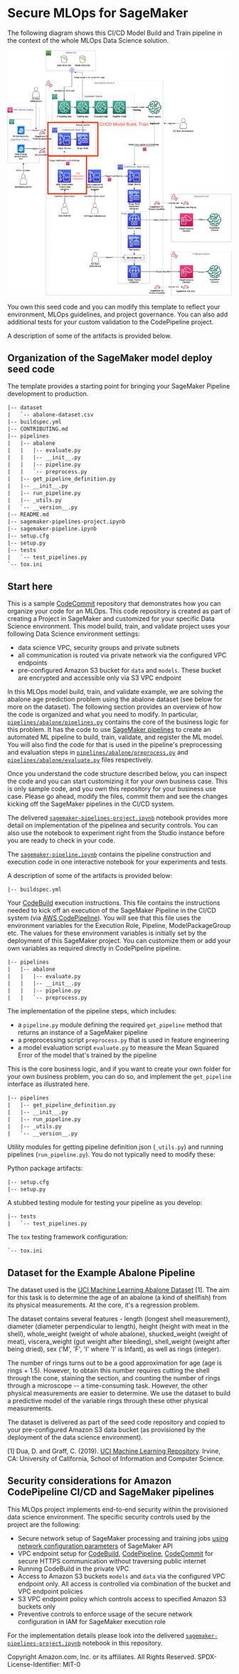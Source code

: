 # Secure MLOps for SageMaker

The following diagram shows this CI/CD Model Build and Train pipeline in the context of the whole MLOps Data Science solution.

![CI/CD model deployment](img/ml-ops-architecture-model-build-train.png)

You own this seed code and you can modify this template to reflect your environment, MLOps guidelines, and project governance. You can also add additional tests for your custom validation to the CodePipeline project.

A description of some of the artifacts is provided below.

## Organization of the SageMaker model deploy seed code
The template provides a starting point for bringing your SageMaker Pipeline development to production.

```
|-- dataset
|   `-- abalone-dataset.csv
|-- buildspec.yml
|-- CONTRIBUTING.md
|-- pipelines
|   |-- abalone
|   |   |-- evaluate.py
|   |   |-- __init__.py
|   |   |-- pipeline.py
|   |   `-- preprocess.py
|   |-- get_pipeline_definition.py
|   |-- __init__.py
|   |-- run_pipeline.py
|   |-- _utils.py
|   `-- __version__.py
|-- README.md
|-- sagemaker-pipelines-project.ipynb
|-- sagemaker-pipeline.ipynb
|-- setup.cfg
|-- setup.py
|-- tests
|   `-- test_pipelines.py
`-- tox.ini
```

## Start here
This is a sample [CodeCommit](https://aws.amazon.com/codecommit/) repository that demonstrates how you can organize your code for an MLOps. This code repository is created as part of creating a Project in SageMaker and customized for your specific Data Science environment. This model build, train, and validate project uses your following Data Science environment settings:
- data science VPC, security groups and private subnets
- all communication is routed via private network via the configured VPC endpoints
- pre-configured Amazon S3 bucket for `data` and `models`. These bucket are encrypted and accessible only via S3 VPC endpoint

In this MLOps model build, train, and validate example, we are solving the abalone age prediction problem using the abalone dataset (see below for more on the dataset). The following section provides an overview of how the code is organized and what you need to modify. In particular, [`pipelines/abalone/pipelines.py`](ml_pipelines/training/pipeline.py) contains the core of the business logic for this problem. It has the code to use [SageMaker pipelines](https://aws.amazon.com/sagemaker/pipelines/) to create an automated ML pipeline to build, train, validate, and register the ML model. You will also find the code for that is used in the pipeline's preprocessing and evaluation steps in [`pipelines/abalone/preprocess.py`](source_scripts/preprocessing/preprocess.py) and [`pipelines/abalone/evaluate.py`](source_scripts/evaluate/evaluate.py) files respectively.

Once you understand the code structure described below, you can inspect the code and you can start customizing it for your own business case. This is only sample code, and you own this repository for your business use case. Please go ahead, modify the files, commit them and see the changes kicking off the SageMaker pipelines in the CI/CD system.

The delivered [`sagemaker-pipelines-project.ipynb`](notebooks/sagemaker-pipelines-project.ipynb) notebook provides more detail on implementation of the pipelinea and security controls. You can also use the notebook to experiment right from the Studio instance before you are ready to check in your code.

The [`sagemaker-pipeline.ipynb`](notebooks/sagemaker-pipeline.ipynb) contains the pipeline construction and execution code in one interactive notebook for your experiments and tests.

A description of some of the artifacts is provided below:
  
```
|-- buildspec.yml
```
  
Your [CodeBuild](https://aws.amazon.com/codebuild/) execution instructions. This file contains the instructions needed to kick off an execution of the SageMaker Pipeline in the CI/CD system (via [AWS CodePipeline](CodePipeline)). You will see that this file uses the environment variables for the Execution Role, Pipeline, ModelPackageGroup etc. The values for these environment variables is initially set by the deployment of this SageMaker project. You can customize them or add your own variables as required directly in CodePipeline pipeline.
  
```
|-- pipelines
|   |-- abalone
|   |   |-- evaluate.py
|   |   |-- __init__.py
|   |   |-- pipeline.py
|   |   `-- preprocess.py

```
  
The implementation of the pipeline steps, which includes:

+ a `pipeline.py` module defining the required `get_pipeline` method that returns an instance of a SageMaker pipeline
+ a preprocessing script `preprocess.py` that is used in feature engineering
+ a model evaluation script `evaluate.py` to measure the Mean Squared Error of the model that's trained by the pipeline
  
This is the core business logic, and if you want to create your own folder for your own business problem, you can do so, and implement the `get_pipeline` interface as illustrated here.
   
```
|-- pipelines
|   |-- get_pipeline_definition.py
|   |-- __init__.py
|   |-- run_pipeline.py
|   |-- _utils.py
|   `-- __version__.py
```
Utility modules for getting pipeline definition json (`_utils.py`) and running pipelines (`run_pipeline.py`). You do not typically need to modify these:


Python package artifacts:
```
|-- setup.cfg
|-- setup.py
```
  
A stubbed testing module for testing your pipeline as you develop:
```
|-- tests
|   `-- test_pipelines.py
```
  
The `tox` testing framework configuration:
```
`-- tox.ini
```

## Dataset for the Example Abalone Pipeline

The dataset used is the [UCI Machine Learning Abalone Dataset](https://archive.ics.uci.edu/ml/datasets/abalone) [1]. The aim for this task is to determine the age of an abalone (a kind of shellfish) from its physical measurements. At the core, it's a regression problem. 
    
The dataset contains several features - length (longest shell measurement), diameter (diameter perpendicular to length), height (height with meat in the shell), whole_weight (weight of whole abalone), shucked_weight (weight of meat), viscera_weight (gut weight after bleeding), shell_weight (weight after being dried), sex ('M', 'F', 'I' where 'I' is Infant), as well as rings (integer).

The number of rings turns out to be a good approximation for age (age is rings + 1.5). However, to obtain this number requires cutting the shell through the cone, staining the section, and counting the number of rings through a microscope -- a time-consuming task. However, the other physical measurements are easier to determine. We use the dataset to build a predictive model of the variable rings through these other physical measurements.

The dataset is delivered as part of the seed code repository and copied to your pre-configured Amazon S3 data bucket (as provisioned by the deployment of the data science environment). 

[1] Dua, D. and Graff, C. (2019). [UCI Machine Learning Repository](http://archive.ics.uci.edu/ml). Irvine, CA: University of California, School of Information and Computer Science.

## Security considerations for Amazon CodePipeline CI/CD and SageMaker pipelines

This MLOps project implements end-to-end security within the provisioned data science environment.
The specific security controls used by the project are the following:

- Secure network setup of SageMaker processing and training jobs [using network configuration parameters](https://sagemaker.readthedocs.io/en/stable/api/utility/network.html#sagemaker.network.NetworkConfig) of SageMaker API
- VPC endpoint setup for [CodeBuild](https://docs.aws.amazon.com/codebuild/), [CodePipeline](https://docs.aws.amazon.com/codepipeline/), [CodeCommit](https://docs.aws.amazon.com/codecommit/) for secure HTTPS communication without traversing public internet
- Running CodeBuild in the private VPC
- Access to Amazon S3 buckets `models` and `data` via the configured VPC endpoint only. All access is controlled via combination of the bucket and VPC endpoint policies
- S3 VPC endpoint policy which controls access to specified Amazon S3 buckets only
- Preventive controls to enforce usage of the secure network configuration in IAM for SageMaker execution role

For the implementation details please look into the delivered [`sagemaker-pipelines-project.ipynb`](notebooks/sagemaker-pipelines-project.ipynb) notebook in this repository.

Copyright Amazon.com, Inc. or its affiliates. All Rights Reserved.
SPDX-License-Identifier: MIT-0